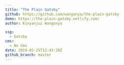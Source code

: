 ```yaml
---
title: "The Plain Gatsby"
github: https://github.com/wangonya/the-plain-gatsby
demo: https://the-plain-gatsby.netlify.com/
author: Kinyanjui Wangonya

ssg:
  - Gatsby
cms:
  - No Cms
date: 2019-05-25T12:43:28Z
github_branch: master
---
```

